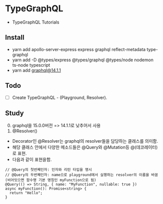 # TypeGraphQL
- TypeGraphQL Tutorials

## Install
- yarn add apollo-server-express express graphql reflect-metadata type-graphql
- yarn add -D @types/express @types/graphql @types/node nodemon ts-node typescript
- yarn add graphql@14.1.1


## Todo
- [ ] Create TypeGraphQL - (Playground, Resolver).

## Study
0. graphql을 15.0.0버전 => 14.1.1로 낮추어서 사용
1. @Resolver()
- Decorator인 @Resolver는 graphql의 resolver들을 담당하는 클래스를 의미함.
- 해당 클래스 안에서 다양한 메소드들은 @Query와 @Mutation등 @(데코레이터)로 표현.
- 다음과 같이 표현을함.
```
// @Query의 첫번째인자: 인자와 리턴 타입을 명시
// @Query의 두번째인자: name으로 playground에서 실행하는 resolver의 이름을 바꿈(비어잇으면 함수명 기본 명칭인 myFunction으로 됨)
@Query(() => String, { name: "MyFunction", nullable: true })
async myFunction(): Promise<string> {
  return "Hello";
}
```